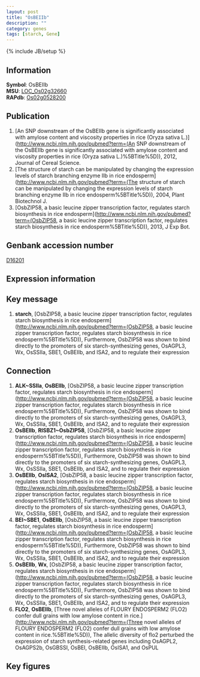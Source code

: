 ```yaml
---
layout: post
title: "OsBEIIb"
description: ""
category: genes
tags: [starch, Gene]
---
```

{% include JB/setup %}

## Information
__Symbol__: OsBEIIb  
__MSU__: [LOC_Os02g32660](http://rice.plantbiology.msu.edu/cgi-bin/ORF_infopage.cgi?orf=LOC_Os02g32660)  
__RAPdb__: [Os02g0528200](http://rapdb.dna.affrc.go.jp/viewer/gbrowse_details/irgsp1?name=Os02g0528200)  

## Publication
1. [An SNP downstream of the OsBEIIb gene is significantly associated with amylose content and viscosity properties in rice (Oryza sativa L.)](http://www.ncbi.nlm.nih.gov/pubmed?term=(An SNP downstream of the OsBEIIb gene is significantly associated with amylose content and viscosity properties in rice (Oryza sativa L.)%5BTitle%5D)), 2012, Journal of Cereal Science.
2. [The structure of starch can be manipulated by changing the expression levels of starch branching enzyme IIb in rice endosperm](http://www.ncbi.nlm.nih.gov/pubmed?term=(The structure of starch can be manipulated by changing the expression levels of starch branching enzyme IIb in rice endosperm%5BTitle%5D)), 2004, Plant Biotechnol J.
3. [OsbZIP58, a basic leucine zipper transcription factor, regulates starch biosynthesis in rice endosperm](http://www.ncbi.nlm.nih.gov/pubmed?term=(OsbZIP58, a basic leucine zipper transcription factor, regulates starch biosynthesis in rice endosperm%5BTitle%5D)), 2013, J Exp Bot.

## Genbank accession number
[D16201](http://www.ncbi.nlm.nih.gov/nuccore/D16201)

## Expression information

## Key message
1. __starch__, [OsbZIP58, a basic leucine zipper transcription factor, regulates starch biosynthesis in rice endosperm](http://www.ncbi.nlm.nih.gov/pubmed?term=(OsbZIP58, a basic leucine zipper transcription factor, regulates starch biosynthesis in rice endosperm%5BTitle%5D)),  Furthermore, OsbZIP58 was shown to bind directly to the promoters of six starch-synthesizing genes, OsAGPL3, Wx, OsSSIIa, SBE1, OsBEIIb, and ISA2, and to regulate their expression

## Connection
1. __ALK~SSIIa__, __OsBEIIb__, [OsbZIP58, a basic leucine zipper transcription factor, regulates starch biosynthesis in rice endosperm](http://www.ncbi.nlm.nih.gov/pubmed?term=(OsbZIP58, a basic leucine zipper transcription factor, regulates starch biosynthesis in rice endosperm%5BTitle%5D)),  Furthermore, OsbZIP58 was shown to bind directly to the promoters of six starch-synthesizing genes, OsAGPL3, Wx, OsSSIIa, SBE1, OsBEIIb, and ISA2, and to regulate their expression
2. __OsBEIIb__, __RISBZ1~OsbZIP58__, [OsbZIP58, a basic leucine zipper transcription factor, regulates starch biosynthesis in rice endosperm](http://www.ncbi.nlm.nih.gov/pubmed?term=(OsbZIP58, a basic leucine zipper transcription factor, regulates starch biosynthesis in rice endosperm%5BTitle%5D)),  Furthermore, OsbZIP58 was shown to bind directly to the promoters of six starch-synthesizing genes, OsAGPL3, Wx, OsSSIIa, SBE1, OsBEIIb, and ISA2, and to regulate their expression
3. __OsBEIIb__, __OsISA2__, [OsbZIP58, a basic leucine zipper transcription factor, regulates starch biosynthesis in rice endosperm](http://www.ncbi.nlm.nih.gov/pubmed?term=(OsbZIP58, a basic leucine zipper transcription factor, regulates starch biosynthesis in rice endosperm%5BTitle%5D)),  Furthermore, OsbZIP58 was shown to bind directly to the promoters of six starch-synthesizing genes, OsAGPL3, Wx, OsSSIIa, SBE1, OsBEIIb, and ISA2, and to regulate their expression
4. __BEI~SBE1__, __OsBEIIb__, [OsbZIP58, a basic leucine zipper transcription factor, regulates starch biosynthesis in rice endosperm](http://www.ncbi.nlm.nih.gov/pubmed?term=(OsbZIP58, a basic leucine zipper transcription factor, regulates starch biosynthesis in rice endosperm%5BTitle%5D)),  Furthermore, OsbZIP58 was shown to bind directly to the promoters of six starch-synthesizing genes, OsAGPL3, Wx, OsSSIIa, SBE1, OsBEIIb, and ISA2, and to regulate their expression
5. __OsBEIIb__, __Wx__, [OsbZIP58, a basic leucine zipper transcription factor, regulates starch biosynthesis in rice endosperm](http://www.ncbi.nlm.nih.gov/pubmed?term=(OsbZIP58, a basic leucine zipper transcription factor, regulates starch biosynthesis in rice endosperm%5BTitle%5D)),  Furthermore, OsbZIP58 was shown to bind directly to the promoters of six starch-synthesizing genes, OsAGPL3, Wx, OsSSIIa, SBE1, OsBEIIb, and ISA2, and to regulate their expression
6. __FLO2__, __OsBEIIb__, [Three novel alleles of FLOURY ENDOSPERM2 (FLO2) confer dull grains with low amylose content in rice.](http://www.ncbi.nlm.nih.gov/pubmed?term=(Three novel alleles of FLOURY ENDOSPERM2 (FLO2) confer dull grains with low amylose content in rice.%5BTitle%5D)),  The allelic diversity of flo2 perturbed the expression of starch synthesis-related genes including OsAGPL2, OsAGPS2b, OsGBSSI, OsBEI, OsBEIIb, OsISA1, and OsPUL

## Key figures



